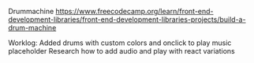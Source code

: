 Drummachine 
https://www.freecodecamp.org/learn/front-end-development-libraries/front-end-development-libraries-projects/build-a-drum-machine

Worklog:
Added drums with custom colors and onclick to play music placeholder
Research how to add audio and play with react variations